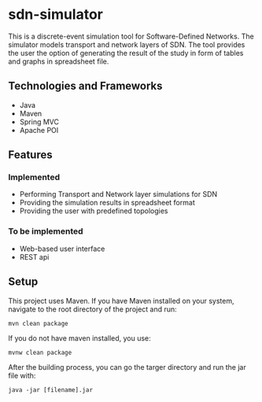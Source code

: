 # sdn-simulator

This is a discrete-event simulation tool for Software-Defined Networks.
The simulator models transport and network layers of SDN.
The tool provides the user the option of generating the result of the study in form of tables and graphs in spreadsheet file.
## Technologies and Frameworks
- Java
- Maven
- Spring MVC
- Apache POI
## Features
### Implemented
- Performing Transport and Network layer simulations for SDN
- Providing the simulation results in spreadsheet format
- Providing the user with predefined topologies
### To be implemented
- Web-based user interface
- REST api
## Setup
This project uses Maven. If you have Maven installed on your system, navigate to the root directory of the project and run:
```
mvn clean package
```
If you do not have maven installed, you use:
```
mvnw clean package
```
After the building process, you can go the targer directory and run the jar file with:
```
java -jar [filename].jar
```
